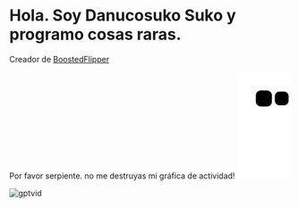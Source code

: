 # Hola. Soy Danucosuko Suko y programo cosas raras.

Creador de [BoostedFlipper](https://github.com/BoostedFlipper)

Por favor serpiente. no me destruyas mi gráfica de actividad!
![snake gif](https://github.com/danucosukosuko/danucosukosuko/blob/output/github-contribution-grid-snake.svg)


![gptvid](https://openaicom.imgix.net/b11fba8c-c51f-41c1-95b8-cc55db89af49/gpt-4-motif.svg?fm=auto&auto=compress,format&fit=min&w=1919&h=480)
